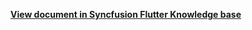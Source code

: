 **[View document in Syncfusion Flutter Knowledge base](https://www.syncfusion.com/kb/12248/how-to-get-the-start-and-end-date-of-the-selected-range-in-the-flutter-date-range-picker)**
